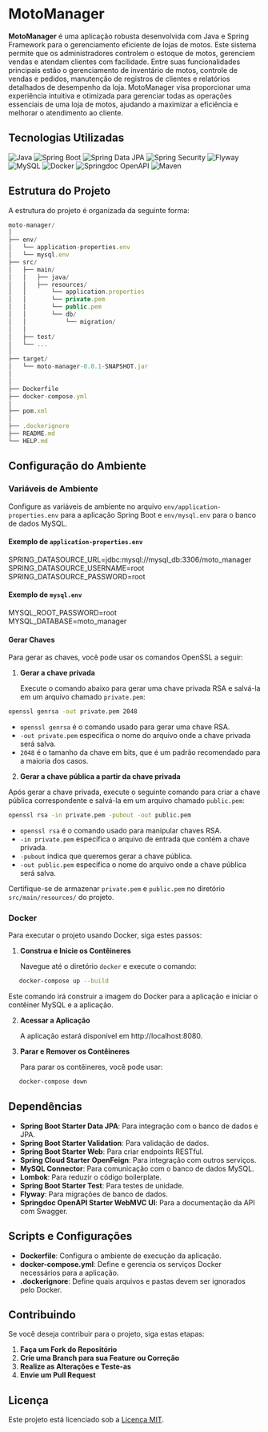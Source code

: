 # MotoManager

**MotoManager** é uma aplicação robusta desenvolvida com Java e Spring Framework para o gerenciamento eficiente de lojas de motos. Este sistema permite que os administradores controlem o estoque de motos, gerenciem vendas e atendam clientes com facilidade. Entre suas funcionalidades principais estão o gerenciamento de inventário de motos, controle de vendas e pedidos, manutenção de registros de clientes e relatórios detalhados de desempenho da loja. MotoManager visa proporcionar uma experiência intuitiva e otimizada para gerenciar todas as operações essenciais de uma loja de motos, ajudando a maximizar a eficiência e melhorar o atendimento ao cliente.

## Tecnologias Utilizadas

![Java](https://img.shields.io/badge/Java-17-blue)
![Spring Boot](https://img.shields.io/badge/Spring%20Boot-3.3.2-brightgreen)
![Spring Data JPA](https://img.shields.io/badge/Spring%20Data%20JPA-%E2%9C%94-brightgreen)
![Spring Security](https://img.shields.io/badge/Spring%20Security-%E2%9C%94-brightgreen)
![Flyway](https://img.shields.io/badge/Flyway-%E2%9C%94-blue)
![MySQL](https://img.shields.io/badge/MySQL-8.0-orange)
![Docker](https://img.shields.io/badge/Docker-%E2%9C%94-blue)
![Springdoc OpenAPI](https://img.shields.io/badge/Springdoc%20OpenAPI-2.0.2-blue)
![Maven](https://img.shields.io/badge/Maven-%E2%9C%94-green)


## Estrutura do Projeto

A estrutura do projeto é organizada da seguinte forma:

```js
moto-manager/
│
├── env/
│   └── application-properties.env
│   └── mysql.env
├── src/
│   ├── main/
│   │   ├── java/
│   │   ├── resources/
│   │       └── application.properties 
│   │       └── private.pem
│   │       └── public.pem
│   │       └── db/
│   │           └── migration/
│   │        
│   ├── test/
│   └── ...
│
├── target/
│   └── moto-manager-0.0.1-SNAPSHOT.jar
│
│
├── Dockerfile
├── docker-compose.yml
│
├── pom.xml
│
├── .dockerignore
├── README.md
└── HELP.md
```

## Configuração do Ambiente

### Variáveis de Ambiente

Configure as variáveis de ambiente no arquivo `env/application-properties.env` para a aplicação Spring Boot e `env/mysql.env` para o banco de dados MySQL.

#### Exemplo de `application-properties.env`

SPRING_DATASOURCE_URL=jdbc:mysql://mysql_db:3306/moto_manager  
SPRING_DATASOURCE_USERNAME=root  
SPRING_DATASOURCE_PASSWORD=root

#### Exemplo de `mysql.env`

MYSQL_ROOT_PASSWORD=root  
MYSQL_DATABASE=moto_manager

#### Gerar Chaves

Para gerar as chaves, você pode usar os comandos OpenSSL a seguir:

1. **Gerar a chave privada**

   Execute o comando abaixo para gerar uma chave privada RSA e salvá-la em um arquivo chamado `private.pem`:

```bash
openssl genrsa -out private.pem 2048
```

- `openssl genrsa` é o comando usado para gerar uma chave RSA.
- `-out private.pem` especifica o nome do arquivo onde a chave privada será salva.
- `2048` é o tamanho da chave em bits, que é um padrão recomendado para a maioria dos casos.

2. **Gerar a chave pública a partir da chave privada**

Após gerar a chave privada, execute o seguinte comando para criar a chave pública correspondente e salvá-la em um arquivo chamado `public.pem`:

```bash
openssl rsa -in private.pem -pubout -out public.pem
```


- `openssl rsa` é o comando usado para manipular chaves RSA.
- `-in private.pem` especifica o arquivo de entrada que contém a chave privada.
- `-pubout` indica que queremos gerar a chave pública.
- `-out public.pem` especifica o nome do arquivo onde a chave pública será salva.

Certifique-se de armazenar `private.pem` e `public.pem` no diretório `src/main/resources/` do projeto.


### Docker

Para executar o projeto usando Docker, siga estes passos:

1. **Construa e Inicie os Contêineres**

   Navegue até o diretório `docker` e execute o comando:
```bash
   docker-compose up --build
```
   Este comando irá construir a imagem do Docker para a aplicação e iniciar o contêiner MySQL e a aplicação.

2. **Acessar a Aplicação**

   A aplicação estará disponível em http://localhost:8080.

3. **Parar e Remover os Contêineres**

   Para parar os contêineres, você pode usar:
```bash
   docker-compose down
```
## Dependências

- **Spring Boot Starter Data JPA**: Para integração com o banco de dados e JPA.
- **Spring Boot Starter Validation**: Para validação de dados.
- **Spring Boot Starter Web**: Para criar endpoints RESTful.
- **Spring Cloud Starter OpenFeign**: Para integração com outros serviços.
- **MySQL Connector**: Para comunicação com o banco de dados MySQL.
- **Lombok**: Para reduzir o código boilerplate.
- **Spring Boot Starter Test**: Para testes de unidade.
- **Flyway**: Para migrações de banco de dados.
- **Springdoc OpenAPI Starter WebMVC UI**: Para a documentação da API com Swagger.

## Scripts e Configurações

- **Dockerfile**: Configura o ambiente de execução da aplicação.
- **docker-compose.yml**: Define e gerencia os serviços Docker necessários para a aplicação.
- **.dockerignore**: Define quais arquivos e pastas devem ser ignorados pelo Docker.

## Contribuindo

Se você deseja contribuir para o projeto, siga estas etapas:

1. **Faça um Fork do Repositório**
2. **Crie uma Branch para sua Feature ou Correção**
3. **Realize as Alterações e Teste-as**
4. **Envie um Pull Request**

## Licença

Este projeto está licenciado sob a [Licença MIT](LICENSE).
